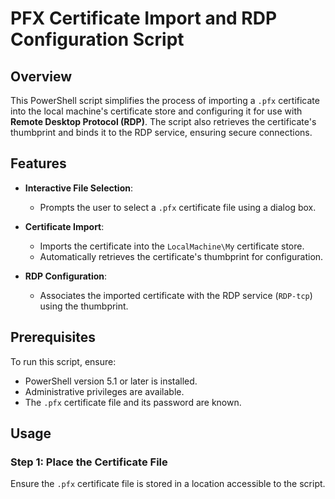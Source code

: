 # PFX Certificate Import and RDP Configuration Script

## Overview

This PowerShell script simplifies the process of importing a `.pfx` certificate into the local machine's certificate store and configuring it for use with **Remote Desktop Protocol (RDP)**. The script also retrieves the certificate's thumbprint and binds it to the RDP service, ensuring secure connections.

## Features

- **Interactive File Selection**:
  - Prompts the user to select a `.pfx` certificate file using a dialog box.
  
- **Certificate Import**:
  - Imports the certificate into the `LocalMachine\My` certificate store.
  - Automatically retrieves the certificate's thumbprint for configuration.

- **RDP Configuration**:
  - Associates the imported certificate with the RDP service (`RDP-tcp`) using the thumbprint.

## Prerequisites

To run this script, ensure:

- PowerShell version 5.1 or later is installed.
- Administrative privileges are available.
- The `.pfx` certificate file and its password are known.

## Usage

### Step 1: Place the Certificate File
Ensure the `.pfx` certificate file is stored in a location accessible to the script.
